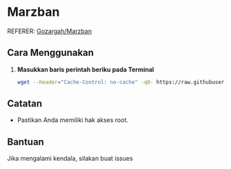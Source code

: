 # Marzban

REFERER: [Gozargah/Marzban](https://github.com/Gozargah/Marzban)

## Cara Menggunakan

1. **Masukkan baris perintah beriku pada Terminal**

    ```bash
    wget --header="Cache-Control: no-cache" -qO- https://raw.githubusercontent.com/GegeDevs/vpnpanel-docs/refs/heads/main/modules/Marzban/install.sh | bash -s -- API_USERNAME API_PASSWORD API_PORT
    ```

## Catatan

- Pastikan Anda memiliki hak akses root.

## Bantuan

Jika mengalami kendala, silakan buat issues
